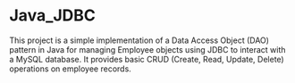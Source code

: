 # Java_JDBC
This project is a simple implementation of a Data Access Object (DAO) pattern in Java for managing Employee objects using JDBC to interact with a MySQL database. It provides basic CRUD (Create, Read, Update, Delete) operations on employee records.
